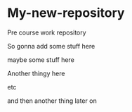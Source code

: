 
# My-new-repository
Pre course work repository 

So gonna add some stuff here

maybe some stuff here

Another thingy here

etc

and then another thing later on 

